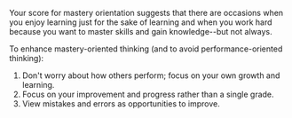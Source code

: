 Your score for mastery orientation suggests that there are occasions when you enjoy learning just for the sake of learning and when you work hard  because you want to master skills and gain knowledge--but not always.

To enhance mastery-oriented thinking (and to avoid performance-oriented thinking): 

1.	Don't worry about how others perform; focus on your own growth and learning. 
2.	Focus on your improvement and progress rather than a single grade.
3.	View mistakes and errors as opportunities to improve.
